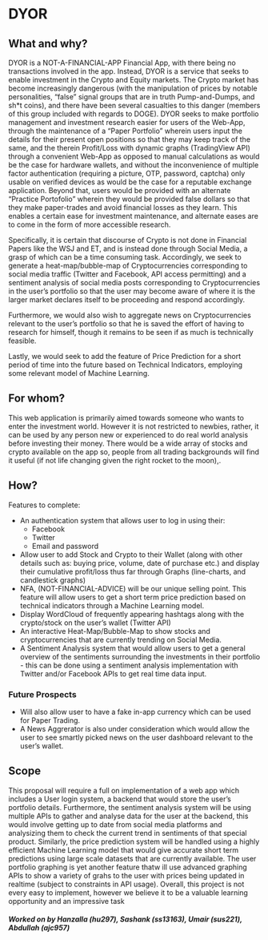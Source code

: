 # DYOR

## What and why?

DYOR is a NOT-A-FINANCIAL-APP Financial App, with there being no transactions involved in the app. Instead, DYOR is a service that seeks to enable investment in the Crypto and Equity markets. The Crypto market has become increasingly dangerous (with the manipulation of prices by notable personalities, “false” signal groups that are in truth Pump-and-Dumps, and sh*t coins), and there have been several casualties to this danger (members of this group included with regards to DOGE). DYOR seeks to make portfolio management and investment research easier for users of the Web-App, through the maintenance of a “Paper Portfolio” wherein users input the details for their present open positions so that they may keep track of the same, and the therein Profit/Loss with dynamic graphs (TradingView API) through a convenient Web-App as opposed to manual calculations as would be the case for hardware wallets, and without the inconvenience of multiple factor authentication (requiring a picture, OTP, password, captcha) only usable on verified devices as would be the case for a reputable exchange application. Beyond that, users would be provided with an alternate “Practice Portofolio” wherein they would be provided false dollars so that they make paper-trades and avoid financial losses as they learn. This enables a certain ease for investment maintenance, and alternate eases are to come in the form of more accessible research.

Specifically, it is certain that discourse of Crypto is not done in Financial Papers like the WSJ and ET, and is instead done through Social Media, a grasp of which can be a time consuming task. Accordingly, we seek to generate a heat-map/bubble-map of Cryptocurrencies corresponding to social media traffic (Twitter and Facebook, API access permitting) and a sentiment analysis of social media posts corresponding to Cryptocurrencies in the user’s portfolio so that the user may become aware of where it is the larger market declares itself to be proceeding and respond accordingly.

Furthermore, we would also wish to aggregate news on Cryptocurrencies relevant to the user’s portfolio so that he is saved the effort of having to research for himself, though it remains to be seen if as much is technically feasible.

Lastly, we would seek to add the feature of Price Prediction for a short period of time into the future based on Technical Indicators, employing some relevant model of Machine Learning.

## For whom?

This web application is primarily aimed towards someone who wants to enter the investment world. However it is not restricted to newbies, rather, it can be used by any person new or experienced to do real world analysis before investing their money. There would be a wide array of stocks and crypto available on the app so, people from all trading backgrounds will find it useful (if not life changing given the right rocket to the moon),.

## How?

Features to complete:
* An authentication system that allows user to log in using their:
  * Facebook
  *  Twitter
  *  Email and password
* Allow user to add Stock and Crypto to their Wallet (along with other details such as: buying price, volume, date of purchase etc.) and display their cumulative profit/loss thus far through Graphs (line-charts, and candlestick graphs)
* NFA, (NOT-FINANCIAL-ADVICE) will be our unique selling point. This feature will allow users to get a short term price prediction based on technical indicators through a Machine Learning model. 
* Display WordCloud of frequently appearing hashtags along with the crypto/stock on the user’s wallet (Twitter API)
* An interactive Heat-Map/Bubble-Map to show stocks and cryptocurrencies that are currently trending on Social Media.
* A Sentiment Analysis system that would allow users to get a general overview of the sentiments surrounding the investments in their portfolio - this can be done using a sentiment analysis implementation with Twitter and/or Facebook APIs to get real time data input.

### Future Prospects
* Will also allow user to have a fake in-app currency which can be used for Paper Trading.
* A News Aggrerator is also under consideration which would allow the user to see smartly picked news on the user dashboard relevant to the user’s wallet.

## Scope

This proposal will require a full on implementation of a web app which includes a User login system, a backend that would store the user’s portfolio details. Furthermore, the sentiment analysis system will be using multiple APIs to gather and analyse data for the user at the backend, this would involve getting up to date from social media platforms and analysizing them to check the current trend in sentiments of that special product. Similarly, the price prediction system will be handled using a highly efficient Machine Learning model that would give accurate short term predictions using large scale datasets that are currently available. The user portfolio graphing is yet another feature thatw ill use advanced graphing APIs to show a variety of grahs to the user with prices being updated in realtime (subject to constraints in API usage). Overall, this project is not every easy to implement, however we believe it to be a valuable learning opportunity and an impressive task

##### Worked on by *Hanzalla (hu297), Sashank (ss13163), Umair (sus221), Abdullah (ajc957)*
